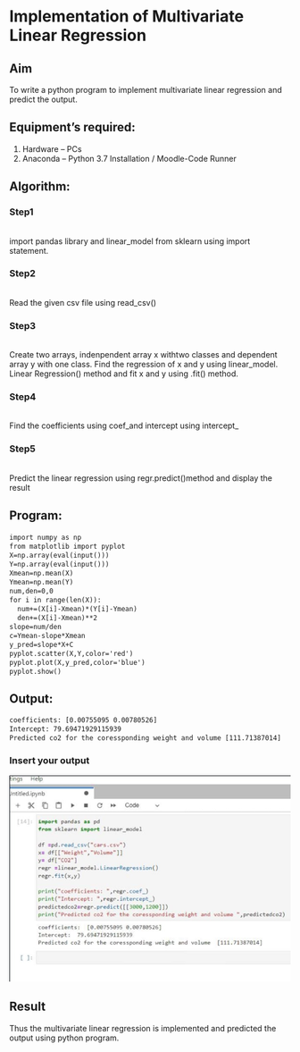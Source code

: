 # Implementation of Multivariate Linear Regression
## Aim
To write a python program to implement multivariate linear regression and predict the output.
## Equipment’s required:
1.	Hardware – PCs
2.	Anaconda – Python 3.7 Installation / Moodle-Code Runner
## Algorithm:
### Step1
<br>import pandas library and linear_model from sklearn using import statement.

### Step2
<br>Read the given csv file using read_csv()

### Step3
<br>Create two arrays, indenpendent array x withtwo classes and dependent array y with one class. Find the regression of x and y using linear_model. Linear Regression() method and fit x and y using .fit() method.

### Step4
<br>Find the coefficients using coef_and intercept using intercept_

### Step5
<br>Predict the linear regression using regr.predict()method and display the result

## Program:
```
import numpy as np
from matplotlib import pyplot
X=np.array(eval(input()))
Y=np.array(eval(input()))
Xmean=np.mean(X)
Ymean=np.mean(Y)
num,den=0,0
for i in range(len(X)):
  num+=(X[i]-Xmean)*(Y[i]-Ymean)
  den+=(X[i]-Xmean)**2
slope=num/den
c=Ymean-slope*Xmean
y_pred=slope*X+C
pyplot.scatter(X,Y,color='red')
pyplot.plot(X,y_pred,color='blue')
pyplot.show()
```
## Output:
```
coefficients: [0.00755095 0.00780526]
Intercept: 79.69471929115939
Predicted co2 for the coressponding weight and volume [111.71387014]
```
### Insert your output
![output img](<WhatsApp Image 2024-12-26 at 18.49.19_4feb1e82.jpg>)
<br>

## Result
Thus the multivariate linear regression is implemented and predicted the output using python program.